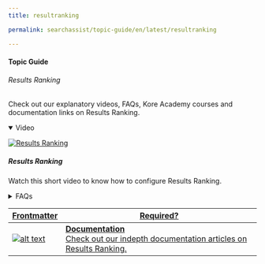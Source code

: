 ```yaml
---
title: resultranking

permalink: searchassist/topic-guide/en/latest/resultranking

---
```

#### Topic Guide
###### Results Ranking

  Check out our explanatory videos, FAQs, Kore Academy courses and documentation links on Results Ranking.

<details class="introduction-video" open>
  <summary>Video
  </summary>
  
   [![Results Ranking](images/VideoCoverImage.png)](https://player.vimeo.com/video/751567279?h=c895c0a226&amp)

  ##### Results Ranking 
  Watch this short video to know how to configure Results Ranking.

</details>

<details>
  <summary>FAQs
  </summary>

  <a class="doc-link" target="_blank" href="https://docs.kore.ai/searchassist/concepts/personalizing-results/personalizing-results-ranking/">
 
  What is Results Ranking ?

</a>

 <a class="doc-link" target="_blank" href="https://docs.kore.ai/searchassist/concepts/personalizing-results/personalizing-results-ranking/#Adding_Personalizations">
 
   How can you simulate your search Application?

</a>
 
  
<a class="doc-link" target="_blank" href="https://docs.kore.ai/searchassist/concepts/personalizing-results/personalizing-results-ranking/#Reset_Customization">

  How to customize my results?


</a>
  
  <a class="doc-link" target="_blank" href="https://docs.kore.ai/searchassist/concepts/personalizing-results/personalizing-results-ranking/#Reset_Customization">
 
  How to edit or delete result customization?
    
</a>



</details>


<a class="doc-link" target="_blank" href="https://docs.kore.ai/searchassist/concepts/personalizing-results/personalizing-results-ranking/">
 

| Frontmatter | Required? |
|-------------|-------------|
| ![alt text](images/docIcon.svg "Title") | **Documentation**  <br /> Check out our indepth documentation articles on Results Ranking. | 


</a>
